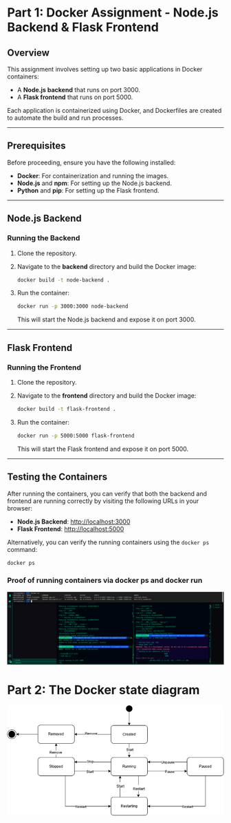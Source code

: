 # Part 1: Docker Assignment - Node.js Backend & Flask Frontend

## Overview

This assignment involves setting up two basic applications in Docker containers:

- A **Node.js backend** that runs on port 3000.
- A **Flask frontend** that runs on port 5000.

Each application is containerized using Docker, and Dockerfiles are created to automate the build and run processes.

---

## Prerequisites

Before proceeding, ensure you have the following installed:

- **Docker**: For containerization and running the images.
- **Node.js** and **npm**: For setting up the Node.js backend.
- **Python** and **pip**: For setting up the Flask frontend.

---

## Node.js Backend

### Running the Backend

1. Clone the repository.
2. Navigate to the **backend** directory and build the Docker image:

   ```bash
   docker build -t node-backend .
   ```

3. Run the container:

   ```bash
   docker run -p 3000:3000 node-backend
   ```

   This will start the Node.js backend and expose it on port 3000.

---

## Flask Frontend

### Running the Frontend

1. Clone the repository.
2. Navigate to the **frontend** directory and build the Docker image:

   ```bash
   docker build -t flask-frontend .
   ```

3. Run the container:

   ```bash
   docker run -p 5000:5000 flask-frontend
   ```

   This will start the Flask frontend and expose it on port 5000.

---

## Testing the Containers

After running the containers, you can verify that both the backend and frontend are running correctly by visiting the following URLs in your browser:

- **Node.js Backend**: [http://localhost:3000](http://localhost:3000)
- **Flask Frontend**: [http://localhost:5000](http://localhost:5000)

Alternatively, you can verify the running containers using the `docker ps` command:

```bash
docker ps
```

### Proof of running containers via docker ps and docker run

![Proof of working containers](./public/Proof.png)

# Part 2: The Docker state diagram

![State Diagram](./public/state-diagram.png)
